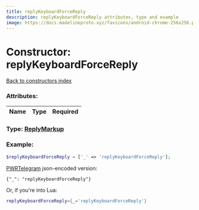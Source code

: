 ```yaml
---
title: replyKeyboardForceReply
description: replyKeyboardForceReply attributes, type and example
image: https://docs.madelineproto.xyz/favicons/android-chrome-256x256.png
---
```

# Constructor: replyKeyboardForceReply  
[Back to constructors index](index.md)



### Attributes:

| Name     |    Type       | Required |
|----------|---------------|----------|



### Type: [ReplyMarkup](../types/ReplyMarkup.md)


### Example:

```php
$replyKeyboardForceReply = ['_' => 'replyKeyboardForceReply'];
```  

[PWRTelegram](https://pwrtelegram.xyz) json-encoded version:

```
{"_": "replyKeyboardForceReply"}
```


Or, if you're into Lua:

```lua
replyKeyboardForceReply={_='replyKeyboardForceReply'}

```


